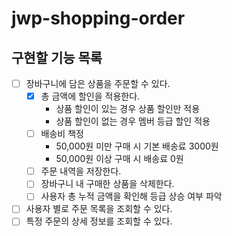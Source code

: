 # jwp-shopping-order

## 구현할 기능 목록
- [ ] 장바구니에 담은 상품을 주문할 수 있다.
  - [x] 총 금액에 할인을 적용한다.
    - 상품 할인이 있는 경우 상품 할인만 적용
    - 상품 할인이 없는 경우 멤버 등급 할인 적용
  - [ ] 배송비 책정
    - 50,000원 미만 구매 시 기본 배송료 3000원
    - 50,000원 이상 구매 시 배송료 0원
  - [ ] 주문 내역을 저장한다.
  - [ ] 장바구니 내 구매한 상품을 삭제한다.
  - [ ] 사용자 총 누적 금액을 확인해 등급 상승 여부 파악
- [ ] 사용자 별로 주문 목록을 조회할 수 있다.
- [ ] 특정 주문의 상세 정보를 조회할 수 있다.